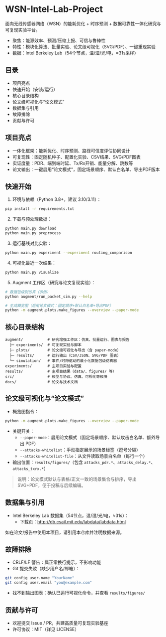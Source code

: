# WSN-Intel-Lab-Project

面向无线传感器网络（WSN）的能耗优化 + 时序预测 + 数据可靠性一体化研究与可复现实验平台。

- 聚焦：能源效率、预测/压缩上报、可信与鲁棒性
- 特性：模块化算法、批量实验、论文级可视化（SVG/PDF）、一键重现实验
- 数据：Intel Berkeley Lab（54个节点，温/湿/光/电，≈31s采样）

## 目录
- 项目亮点
- 快速开始（安装/运行）
- 核心目录结构
- 论文级可视化与“论文模式”
- 数据集与引用
- 故障排除
- 贡献与许可

## 项目亮点
- 一体化框架：能耗优化、时序预测、路径可信度评估协同设计
- 可复现性：固定随机种子、配置化实验、CSV结果、SVG/PDF图表
- 实证度量：PDR、端到端时延、Tx/Rx开销、能量分解、跳数等
- 论文输出：一键启用“论文模式”，固定场景顺序、默认白名单、导出PDF版本

## 快速开始
1) 环境与依赖（Python 3.8+，建议 3.10/3.11）：
```bash
pip install -r requirements.txt
```

2) 下载与预处理数据：
```bash
python main.py download
python main.py preprocess
```

3) 运行基线对比实验：
```bash
python main.py experiment --experiment routing_comparison
```

4) 可视化最近一次结果：
```bash
python main.py visualize
```

5) Augment 工作区（研究与论文复现实验）：
```bash
# 数据包级别仿真（示例）
python augment/run_packet_sim.py --help

# 生成概览图（启用论文模式：固定顺序+默认白名单+导出PDF）
python -m augment.plots.make_figures --overview --paper-mode
```

## 核心目录结构
```
augment/           # 研究增强工作区：仿真、批量运行、图表与报告
  ├─ experiments/  # 可复现实验与脚本
  ├─ plots/        # 论文级可视化与导出（含 paper-mode）
  ├─ results/      # 运行输出（CSV/JSON、SVG/PDF 图表）
  └─ simulation/   # 事件/时隙驱动的最小化数据包级仿真器
experiments/       # 主项目实验与配置
results/           # 主项目结果（data/、figures/ 等）
src/               # 模型与协议、仿真、可视化等模块
docs/              # 论文与技术文档
```

## 论文级可视化与“论文模式”
- 概览图指令：
```bash
python -m augment.plots.make_figures --overview --paper-mode
```
- 关键开关：
  - `--paper-mode`：启用论文模式（固定场景顺序、默认攻击白名单、额外导出 PDF）
  - `--attacks-whitelist`：手动指定展示的场景标签（逗号分隔）
  - `--attacks-whitelist-file`：从文件读取场景白名单（每行一个）
- 输出位置：`results/figures/`（包含 `attacks_pdr.*`、`attacks_delay.*`、`attacks_txrx.*`）

> 说明：论文模式默认与表格/正文一致的场景集合与排序，导出 SVG+PDF，便于投稿与后续编辑。

## 数据集与引用
- Intel Berkeley Lab 数据集（54节点，温/湿/光/电，≈31s）：
  - 下载页：http://db.csail.mit.edu/labdata/labdata.html

如在论文/报告中使用本项目，请引用本仓库并注明数据来源。

## 故障排除
- CRLF/LF 警告：属正常换行提示，不影响功能
- Git 提交失败（缺少用户名/邮箱）：
```bash
git config user.name "YourName"
git config user.email "you@example.com"
```
- 找不到输出图表：确认已运行可视化命令，并查看 `results/figures/`

## 贡献与许可
- 欢迎提交 Issue / PR，共建高质量可复现实验基座
- 许可协议：MIT（详见 LICENSE）
